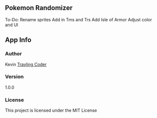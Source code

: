 ## Pokemon Randomizer

To-Do:
Rename sprites
Add in Tms and Trs
Add Isle of Armor
Adjust color and UI

## App Info

### Author

Kevin
[Travling Coder](http://www.travlingcoder.com)

### Version

1.0.0

### License

This project is licensed under the MIT License

